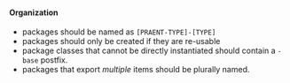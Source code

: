 #### Organization

- packages should be named as `[PRAENT-TYPE]-[TYPE]`
- packages should only be created if they are re-usable
- package classes that cannot be directly instantiated should contain  a `-base` postfix.
- packages that export *multiple* items should be plurally named.
